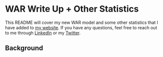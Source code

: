 # WAR Write Up + Other Statistics

This README will cover my new WAR model and some other statistics that I have added to [my website](https://www.pierreanalytics.com/). If you have any questions, feel free to reach out to me through [LinkedIn](https://www.linkedin.com/in/neil-pierre-louis/) or my [Twitter](https://twitter.com/pierreanalytics).

## Background
